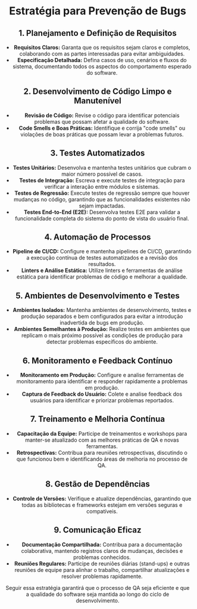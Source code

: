 <div align="center">

# Estratégia para Prevenção de Bugs 

## 1. Planejamento e Definição de Requisitos
- **Requisitos Claros:** Garanta que os requisitos sejam claros e completos, colaborando com as partes interessadas para evitar ambiguidades.
- **Especificação Detalhada:** Defina casos de uso, cenários e fluxos do sistema, documentando todos os aspectos do comportamento esperado do software.

## 2. Desenvolvimento de Código Limpo e Manutenível
- **Revisão de Código:** Revise o código para identificar potenciais problemas que possam afetar a qualidade do software.
- **Code Smells e Boas Práticas:** Identifique e corrija "code smells" ou violações de boas práticas que possam levar a problemas futuros.

## 3. Testes Automatizados
- **Testes Unitários:** Desenvolva e mantenha testes unitários que cubram o maior número possível de casos.
- **Testes de Integração:** Escreva e execute testes de integração para verificar a interação entre módulos e sistemas.
- **Testes de Regressão:** Execute testes de regressão sempre que houver mudanças no código, garantindo que as funcionalidades existentes não sejam impactadas.
- **Testes End-to-End (E2E):** Desenvolva testes E2E para validar a funcionalidade completa do sistema do ponto de vista do usuário final.

## 4. Automação de Processos
- **Pipeline de CI/CD:** Configure e mantenha pipelines de CI/CD, garantindo a execução contínua de testes automatizados e a revisão dos resultados.
- **Linters e Análise Estática:** Utilize linters e ferramentas de análise estática para identificar problemas de código e melhorar a qualidade.

## 5. Ambientes de Desenvolvimento e Testes
- **Ambientes Isolados:** Mantenha ambientes de desenvolvimento, testes e produção separados e bem configurados para evitar a introdução inadvertida de bugs em produção.
- **Ambientes Semelhantes à Produção:** Realize testes em ambientes que replicam o mais próximo possível as condições de produção para detectar problemas específicos do ambiente.

## 6. Monitoramento e Feedback Contínuo
- **Monitoramento em Produção:** Configure e analise ferramentas de monitoramento para identificar e responder rapidamente a problemas em produção.
- **Captura de Feedback do Usuário:** Colete e analise feedback dos usuários para identificar e priorizar problemas reportados.

## 7. Treinamento e Melhoria Contínua
- **Capacitação da Equipe:** Participe de treinamentos e workshops para manter-se atualizado com as melhores práticas de QA e novas ferramentas.
- **Retrospectivas:** Contribua para reuniões retrospectivas, discutindo o que funcionou bem e identificando áreas de melhoria no processo de QA.

## 8. Gestão de Dependências
- **Controle de Versões:** Verifique e atualize dependências, garantindo que todas as bibliotecas e frameworks estejam em versões seguras e compatíveis.

## 9. Comunicação Eficaz
- **Documentação Compartilhada:** Contribua para a documentação colaborativa, mantendo registros claros de mudanças, decisões e problemas conhecidos.
- **Reuniões Regulares:** Participe de reuniões diárias (stand-ups) e outras reuniões de equipe para alinhar o trabalho, compartilhar atualizações e resolver problemas rapidamente.

Seguir essa estratégia garantirá que o processo de QA seja eficiente e que a qualidade do software seja mantida ao longo do ciclo de desenvolvimento.
</div>
